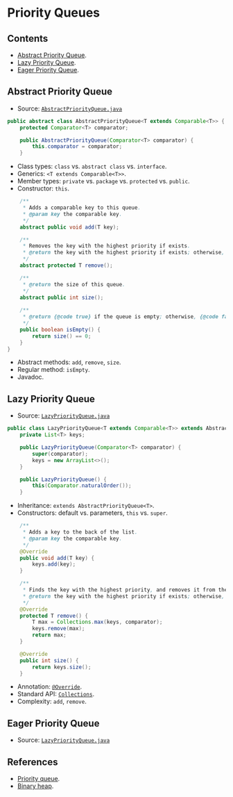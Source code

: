 # Priority Queues

## Contents

* [Abstract Priority Queue](#abstractpriorityqueue).
* [Lazy Priority Queue](#lazypriorityqueue).
* [Eager Priority Queue](#eagerpriorityqueue).


## Abstract Priority Queue

* Source: [`AbstractPriorityQueue.java`](../src/main/java/edu/emory/cs/queue/AbstractPriorityQueue.java)

```java
public abstract class AbstractPriorityQueue<T extends Comparable<T>> {
    protected Comparator<T> comparator;

    public AbstractPriorityQueue(Comparator<T> comparator) {
        this.comparator = comparator;
    }
```

* Class types: `class` vs. `abstract class` vs. `interface`.
* Generics: `<T extends Comparable<T>>`.
* Member types: `private` vs. `package` vs. `protected` vs. `public`.
* Constructor: `this`.

```java
    /**
     * Adds a comparable key to this queue.
     * @param key the comparable key.
     */
    abstract public void add(T key);

    /**
     * Removes the key with the highest priority if exists.
     * @return the key with the highest priority if exists; otherwise, {@code null}.
     */
    abstract protected T remove();

    /**
     * @return the size of this queue.
     */
    abstract public int size();
    
    /**
     * @return {@code true} if the queue is empty; otherwise, {@code false}.
     */
    public boolean isEmpty() {
        return size() == 0;
    }
}
```  

* Abstract methods: `add`, `remove`, `size`.
* Regular method: `isEmpty`.
* Javadoc.


## Lazy Priority Queue

* Source: [`LazyPriorityQueue.java`](../src/main/java/edu/emory/cs/queue/LazyPriorityQueue.java)

```java
public class LazyPriorityQueue<T extends Comparable<T>> extends AbstractPriorityQueue<T> {
    private List<T> keys;

    public LazyPriorityQueue(Comparator<T> comparator) {
        super(comparator);
        keys = new ArrayList<>();
    }

    public LazyPriorityQueue() {
        this(Comparator.naturalOrder());
    }
```

* Inheritance: `extends AbstractPriorityQueue<T>`.
* Constructors: default vs. parameters, `this` vs. `super`.


```java
    /**
     * Adds a key to the back of the list.
     * @param key the comparable key.
     */
    @Override
    public void add(T key) {
        keys.add(key);
    }

    /**
     * Finds the key with the highest priority, and removes it from the list.
     * @return the key with the highest priority if exists; otherwise, {@code null}.
     */
    @Override
    protected T remove() {
        T max = Collections.max(keys, comparator);
        keys.remove(max);
        return max;
    }

    @Override
    public int size() {
        return keys.size();
    }
```

* Annotation: [`@Override`](https://docs.oracle.com/en/java/javase/12/docs/api/java.base/java/lang/Override.html).
* Standard API: [`Collections`](https://docs.oracle.com/en/java/javase/12/docs/api/java.base/java/util/Collections.html).
* Complexity: `add`, `remove`.


## Eager Priority Queue

* Source: [`LazyPriorityQueue.java`](../src/main/java/edu/emory/cs/queue/LazyPriorityQueue.java)


## References

* [Priority queue](https://en.wikipedia.org/wiki/Priority_queue).
* [Binary heap](https://en.wikipedia.org/wiki/Binary_heap).
